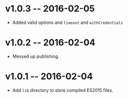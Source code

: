 # v1.0.3 -- 2016-02-05

* Added valid options and `timeout` and `withCredentials`

# v1.0.2 -- 2016-02-04

* Messed up publishing.

# v1.0.1 -- 2016-02-04

* Add `lib` directory to store compiled ES2015 files.
